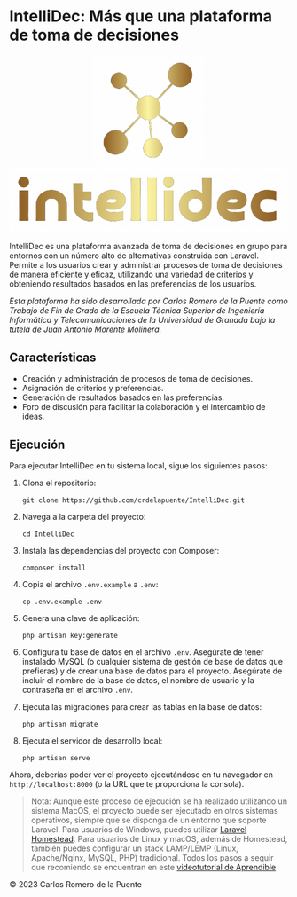 # IntelliDec: Más que una plataforma de toma de decisiones

<p align="center">
  <img src="./public/imagenes/LogoDoradoSinFondo.png" alt="Logo 1" width="200"/>
  <img src="./public/imagenes/NombreDoradoSinFondo.png" alt="Logo 2" width="550"/>
</p>

IntelliDec es una plataforma avanzada de toma de decisiones en grupo para entornos con un número alto de alternativas construida con Laravel. Permite a los usuarios crear y administrar procesos de toma de decisiones de manera eficiente y eficaz, utilizando una variedad de criterios y obteniendo resultados basados en las preferencias de los usuarios.

_Esta plataforma ha sido desarrollada por Carlos Romero de la Puente como Trabajo de Fin de Grado de la Escuela Técnica Superior de Ingeniería Informática y Telecomunicaciones de la Universidad de Granada bajo la tutela de Juan Antonio Morente Molinera._

## Características

- Creación y administración de procesos de toma de decisiones.
- Asignación de criterios y preferencias.
- Generación de resultados basados en las preferencias.
- Foro de discusión para facilitar la colaboración y el intercambio de ideas.

## Ejecución

Para ejecutar IntelliDec en tu sistema local, sigue los siguientes pasos:

1. Clona el repositorio:
    ```
    git clone https://github.com/crdelapuente/IntelliDec.git
    ```

2. Navega a la carpeta del proyecto:
    ```
    cd IntelliDec
    ```

3. Instala las dependencias del proyecto con Composer:
    ```
    composer install
    ```

4. Copia el archivo `.env.example` a `.env`:
    ```
    cp .env.example .env
    ```

5. Genera una clave de aplicación:
    ```
    php artisan key:generate
    ```

6. Configura tu base de datos en el archivo `.env`. Asegúrate de tener instalado MySQL (o cualquier sistema de gestión de base de datos que prefieras) y de crear una base de datos para el proyecto. Asegúrate de incluir el nombre de la base de datos, el nombre de usuario y la contraseña en el archivo `.env`.

7. Ejecuta las migraciones para crear las tablas en la base de datos:
    ```
    php artisan migrate
    ```

8. Ejecuta el servidor de desarrollo local:
    ```
    php artisan serve
    ```

Ahora, deberías poder ver el proyecto ejecutándose en tu navegador en `http://localhost:8000` (o la URL que te proporciona la consola).

> Nota: Aunque este proceso de ejecución se ha realizado utilizando un sistema MacOS, el proyecto puede ser ejecutado en otros sistemas operativos, siempre que se disponga de un entorno que soporte Laravel. Para usuarios de Windows, puedes utilizar [Laravel Homestead](https://laravel.com/docs/8.x/homestead). Para usuarios de Linux y macOS, además de Homestead, también puedes configurar un stack LAMP/LEMP (Linux, Apache/Nginx, MySQL, PHP) tradicional. Todos los pasos a seguir que recomiendo se encuentran en este [videotutorial de Aprendible](https://www.youtube.com/watch?v=rQZmhqah0PQ&t=811s).

© 2023 Carlos Romero de la Puente
